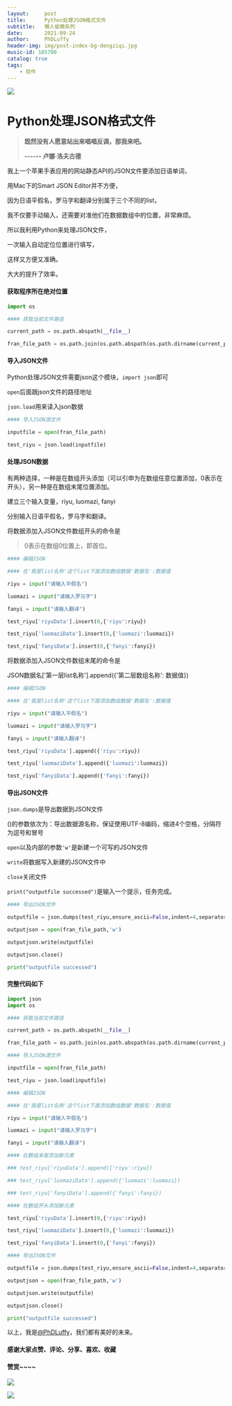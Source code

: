 ```yaml
---
layout:     post
title:      Python处理JSON格式文件
subtitle:   懒人偷懒系列
date:       2021-09-24
author:     PhDLuffy
header-img: img/post-index-bg-dengziqi.jpg
music-id: 185700
catalog: true
tags:
    - 软件
---
```


![](https://cdn.jsdelivr.net/gh/PhDLuffy/PicGo@master/img/20210519000143.gif)

# Python处理JSON格式文件



> **既然没有人愿意站出来唱唱反调，那我来吧。**
>
> **------ 卢娜·洛夫古德**



我上一个苹果手表应用的网站静态API的JSON文件要添加日语单词，

用Mac下的Smart JSON Editor并不方便，

因为日语平假名，罗马字和翻译分别属于三个不同的list，

我不仅要手动输入，还需要对准他们在数据数组中的位置，非常麻烦。



所以我利用Python来处理JSON文件，

一次输入自动定位位置进行填写，

这样又方便又准确。

大大的提升了效率。



#### 获取程序所在绝对位置

```python
import os

#### 获取当前文件路径

current_path = os.path.abspath(__file__)

fran_file_path = os.path.join(os.path.abspath(os.path.dirname(current_path)+os.path.sep),'fran.json')
```



#### 导入JSON文件

Python处理JSON文件需要json这个模块，`import json`即可

```open```后面跟json文件的路径地址

```json.load```用来读入json数据

```python
#### 导入JSON源文件

inputfile = open(fran_file_path)

test_riyu = json.load(inputfile)
```

#### 处理JSON数据

有两种选择，一种是在数组开头添加（可以引申为在数组任意位置添加，0表示在开头），另一种是在数组末尾位置添加。



建立三个输入变量，riyu, luomazi, fanyi

分别输入日语平假名，罗马字和翻译。

将数据添加入JSON文件数组开头的命令是

>0表示在数组0位置上，即首位。

```python
#### 编辑JSON

#### 在'我是list名称'这个list下面添加数组数据'数据名':数据值

riyu = input("请输入平假名")

luomazi = input("请输入罗马字")

fanyi = input("请输入翻译")

test_riyu['riyuData'].insert(0,{'riyu':riyu})

test_riyu['luomaziData'].insert(0,{'luomazi':luomazi})

test_riyu['fanyiData'].insert(0,{'fanyi':fanyi})
```

将数据添加入JSON文件数组末尾的命令是

JSON数据名['第一层list名称'].append({'第二层数组名称': 数据值})

```python
#### 编辑JSON

#### 在'我是list名称'这个list下面添加数组数据'数据名':数据值

riyu = input("请输入平假名")

luomazi = input("请输入罗马字")

fanyi = input("请输入翻译")

test_riyu['riyuData'].append({'riyu':riyu})

test_riyu['luomaziData'].append({'luomazi':luomazi})

test_riyu['fanyiData'].append({'fanyi':fanyi})
```

#### 导出JSON文件

```json.dumps```是导出数据到JSON文件

()的参数依次为：导出数据源名称，保证使用UTF-8编码，缩进4个空格，分隔符为逗号和冒号

```open```以及内部的参数```'w'```是新建一个可写的JSON文件

```write```将数据写入新建的JSON文件中

```close```关闭文件

```print("outputfile successed")```是输入一个提示，任务完成。

```python
#### 导出JSON文件

outputfile = json.dumps(test_riyu,ensure_ascii=False,indent=4,separators=(',', ':'))

outputjson = open(fran_file_path,'w')

outputjson.write(outputfile)

outputjson.close()

print("outputfile successed")
```

#### 完整代码如下


```python
import json
import os

#### 获取当前文件路径

current_path = os.path.abspath(__file__)

fran_file_path = os.path.join(os.path.abspath(os.path.dirname(current_path)+os.path.sep),'fran.json')

#### 导入JSON源文件

inputfile = open(fran_file_path)

test_riyu = json.load(inputfile)

#### 编辑JSON

#### 在'我是list名称'这个list下面添加数组数据'数据名':数据值

riyu = input("请输入平假名")

luomazi = input("请输入罗马字")

fanyi = input("请输入翻译")

#### 在数组末尾添加新元素

### test_riyu['riyuData'].append({'riyu':riyu})

### test_riyu['luomaziData'].append({'luomazi':luomazi})

### test_riyu['fanyiData'].append({'fanyi':fanyi})

#### 在数组开头添加新元素

test_riyu['riyuData'].insert(0,{'riyu':riyu})

test_riyu['luomaziData'].insert(0,{'luomazi':luomazi})

test_riyu['fanyiData'].insert(0,{'fanyi':fanyi})

#### 导出JSON文件

outputfile = json.dumps(test_riyu,ensure_ascii=False,indent=4,separators=(',', ':'))

outputjson = open(fran_file_path,'w')

outputjson.write(outputfile)

outputjson.close()

print("outputfile successed")


```

以上，我是[@PhDLuffy](https://www.zhihu.com/people/PhDLuffy)，我们都有美好的未来。

#### 感谢大家点赞、评论、分享、喜欢、收藏

#### 赞赏~~~~

![](https://gitee.com/PhDLuffy/PicGo/raw/master/img/20200907163759.gif)

![](https://cdn.jsdelivr.net/gh/PhDLuffy/PicGo@master/img/20210504120405.jpg)

